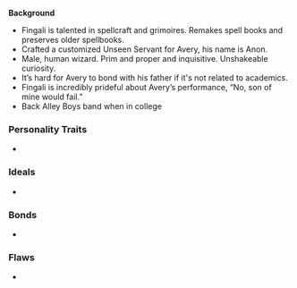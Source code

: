**Background**
- Fingali is talented in spellcraft and grimoires. Remakes spell books and preserves older spellbooks.
- Crafted a customized Unseen Servant for Avery, his name is Anon. 
- Male, human wizard. Prim and proper and inquisitive. Unshakeable curiosity. 
- It’s hard for Avery to bond with his father if it's not related to academics. 
- Fingali is incredibly prideful about Avery’s performance, “No, son of mine would fail.”
- Back Alley Boys band when in college

### Personality Traits
- 
### Ideals
- 
### Bonds
- 
### Flaws
- 